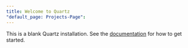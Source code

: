 ```yaml
---
title: Welcome to Quartz
"default_page: Projects-Page":
---
```


This is a blank Quartz installation.
See the [documentation](https://quartz.jzhao.xyz) for how to get started.
